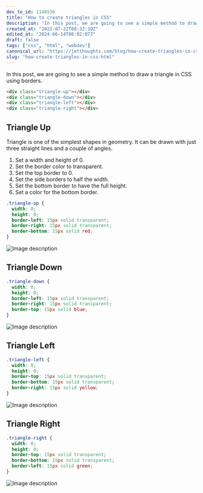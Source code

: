 ```yaml
---
dev_to_id: 1148536
title: "How to create triangles in CSS"
description: "In this post, we are going to see a simple method to draw a triangle in CSS using borders.    &lt;div..."
created_at: "2022-07-22T08:32:10Z"
edited_at: "2024-06-14T08:02:07Z"
draft: false
tags: ["css", "html", "webdev"]
canonical_url: "https://jetthoughts.com/blog/how-create-triangles-in-css-html/"
slug: "how-create-triangles-in-css-html"
---
```

In this post, we are going to see a simple method to draw a triangle in CSS using borders.
```html
<div class="triangle-up"></div>
<div class="triangle-down"></div>
<div class="triangle-left"></div>
<div class="triangle-right"></div>
```

## Triangle Up
Triangle is one of the simplest shapes in geometry. It can be drawn with just three straight lines and a couple of angles.

1. Set a width and height of 0.
2. Set the border color to transparent.
3. Set the top border to 0.
4. Set the side borders to half the width.
5. Set the bottom border to have the full height.
6. Set a color for the bottom border.

```css
.triangle-up {
  width: 0; 
  height: 0; 
  border-left: 15px solid transparent;
  border-right: 15px solid transparent; 
  border-bottom: 15px solid red;
}
```
![Image description](https://dev-to-uploads.s3.amazonaws.com/uploads/articles/c6v74y7hiq0oihmawh34.png)

## Triangle Down
```css
.triangle-down {
  width: 0; 
  height: 0; 
  border-left: 15px solid transparent;
  border-right: 15px solid transparent;
  border-top: 15px solid blue;
}
```
![Image description](https://dev-to-uploads.s3.amazonaws.com/uploads/articles/x5n0u28q42i8yff4wtnf.png)

## Triangle Left
```css
.triangle-left {
  width: 0; 
  height: 0; 
  border-top: 15px solid transparent;
  border-bottom: 15px solid transparent; 
  border-right: 15px solid yellow; 
}
```
![Image description](https://dev-to-uploads.s3.amazonaws.com/uploads/articles/kp73luwplu4mvylnhyl4.png)

## Triangle Right
```css
.triangle-right {
  width: 0; 
  height: 0; 
  border-top: 15px solid transparent;
  border-bottom: 15px solid transparent;
  border-left: 15px solid green;
}
```
![Image description](https://dev-to-uploads.s3.amazonaws.com/uploads/articles/36ul4s884a4bazx4y1la.png)
 


